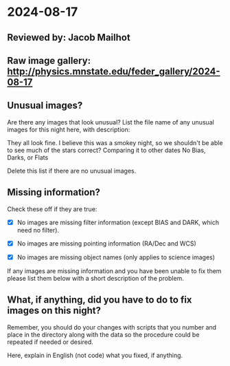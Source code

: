 # 2024-08-17

## Reviewed by:   Jacob Mailhot

## Raw image gallery: http://physics.mnstate.edu/feder_gallery/2024-08-17

## Unusual images?

Are there any images that look unusual? List the file name of any unusual images for this night here, with description:

They all look fine. I believe this was a smokey night, so we shouldn't be able to see much of the stars correct? Comparing it to other dates
No Bias, Darks, or Flats

Delete this list if there are no unusual images.

## Missing information?

Check these off if they are true:

- [x] No images are missing filter information (except BIAS and DARK, which need no filter).
- [x] No images are missing pointing information (RA/Dec and WCS)
- [x] No images are missing object names (only applies to science images)


If any images are missing information and you have been unable to fix them please list
them below with a short description of the problem.



## What, if anything, did you have to do to fix images on this night?

Remember, you should do your changes with scripts that you number and place in the
directory along with the data so the procedure could be repeated if needed or
desired.

Here, explain in English (not code) what you fixed, if anything.

